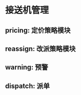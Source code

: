 <!--
 * @Author: Evil Cheng
 * @Date: 2021-11-08 11:01:18
 * @LastEditTime: 2021-11-08 11:09:29
 * @Description: 
-->
# 接送机管理

## pricing: 定价策略模块

## reassign: 改派策略模块

## warning: 预警

## dispatch: 派单
